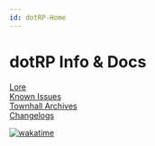 ```yaml
---
id: dotRP-Home
---
```


# dotRP Info & Docs


[Lore](/lore)  
[Known Issues](/issues)  
[Townhall Archives](/tharch)  
[Changelogs](/dev/changes)  

[![wakatime](https://wakatime.com/badge/github/dotRP/dotRP_Docs.svg)](https://wakatime.com/badge/github/dotRP/dotRP_Docs)